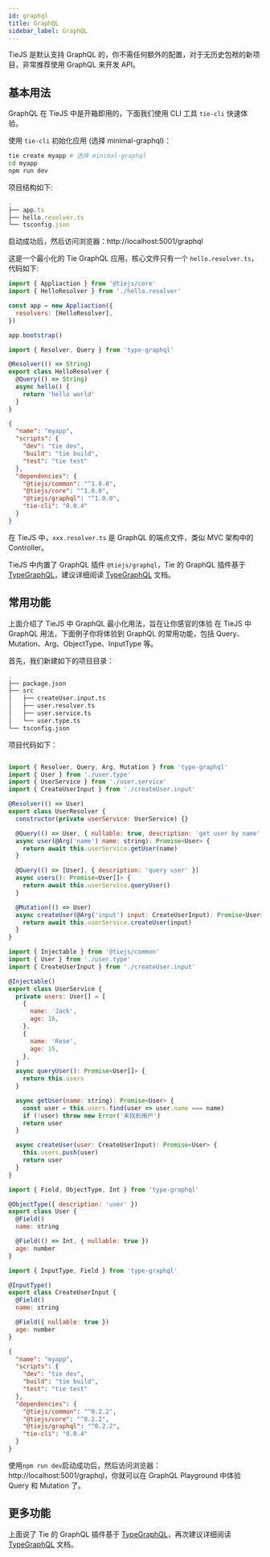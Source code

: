 ```yaml
---
id: graphql
title: GraphQL
sidebar_label: GraphQL
---
```


TieJS 是默认支持 GraphQL 的，你不需任何额外的配置，对于无历史包袱的新项目，非常推荐使用 GraphQL 来开发 API。

## 基本用法

GraphQL 在 TieJS 中是开箱即用的，下面我们使用 CLI 工具 `tie-cli` 快速体验。

使用 `tie-cli` 初始化应用 (选择 minimal-graphql)：

```bash
tie create myapp # 选择 minimal-graphql
cd myapp
npm run dev
```

项目结构如下:

```js
.
├── app.ts
├── hello.resolver.ts
└── tsconfig.json
```

启动成功后，然后访问浏览器：http://localhost:5001/graphql

这是一个最小化的 Tie GraphQL 应用，核心文件只有一个 `hello.resolver.ts`，代码如下:

<!--DOCUSAURUS_CODE_TABS-->

<!--app.ts-->

```js
import { Appliaction } from '@tiejs/core'
import { HelloResolver } from './hello.resolver'

const app = new Appliaction({
  resolvers: [HelloResolver],
})

app.bootstrap()
```

<!--hello.resolver.ts-->

```js
import { Resolver, Query } from 'type-graphql'

@Resolver(() => String)
export class HelloResolver {
  @Query(() => String)
  async hello() {
    return 'hello world'
  }
}
```

<!--package.json-->

```json
{
  "name": "myapp",
  "scripts": {
    "dev": "tie dev",
    "build": "tie build",
    "test": "tie test"
  },
  "dependencies": {
    "@tiejs/common": "^1.0.0",
    "@tiejs/core": "^1.0.0",
    "@tiejs/graphql": "^1.0.0",
    "tie-cli": "0.0.4"
  }
}
```

<!--END_DOCUSAURUS_CODE_TABS-->

在 TieJS 中，`xxx.resolver.ts` 是 GraphQL 的端点文件，类似 MVC 架构中的 Controller。

TieJS 中内置了 GraphQL 插件 `@tiejs/graphql`，Tie 的 GraphQL 插件基于 [TypeGraphQL](https://github.com/MichalLytek/type-graphql)，建议详细阅读 [TypeGraphQL](https://github.com/MichalLytek/type-graphql) 文档。

## 常用功能

上面介绍了 TieJS 中 GraphQL 最小化用法，旨在让你感官的体验 在 TieJS 中 GraphQL 用法，下面例子你将体验到 GraphQL 的常用功能，包括 Query、Mutation、Arg、ObjectType、InputType 等。

首先，我们新建如下的项目目录：

```bash
.
├── package.json
├── src
│   ├── createUser.input.ts
│   ├── user.resolver.ts
│   ├── user.service.ts
│   └── user.type.ts
└── tsconfig.json
```

项目代码如下：

<!--DOCUSAURUS_CODE_TABS-->
<!--user.resolver.ts-->

```js

import { Resolver, Query, Arg, Mutation } from 'type-graphql'
import { User } from './user.type'
import { UserService } from './user.service'
import { CreateUserInput } from './createUser.input'

@Resolver(() => User)
export class UserResolver {
  constructor(private userService: UserService) {}

  @Query(() => User, { nullable: true, description: 'get user by name' })
  async user(@Arg('name') name: string): Promise<User> {
    return await this.userService.getUser(name)
  }

  @Query(() => [User], { description: 'query user' })
  async users(): Promise<User[]> {
    return await this.userService.queryUser()
  }

  @Mutation(() => User)
  async createUser(@Arg('input') input: CreateUserInput): Promise<User> {
    return await this.userService.createUser(input)
  }
}

```

<!--user.service.ts-->

```js
import { Injectable } from '@tiejs/common'
import { User } from './user.type'
import { CreateUserInput } from './createUser.input'

@Injectable()
export class UserService {
  private users: User[] = [
    {
      name: 'Jack',
      age: 16,
    },
    {
      name: 'Rose',
      age: 15,
    },
  ]
  async queryUser(): Promise<User[]> {
    return this.users
  }

  async getUser(name: string): Promise<User> {
    const user = this.users.find(user => user.name === name)
    if (!user) throw new Error('未找到用户')
    return user
  }

  async createUser(user: CreateUserInput): Promise<User> {
    this.users.push(user)
    return user
  }
}

```

<!--user.type.ts-->

```js
import { Field, ObjectType, Int } from 'type-graphql'

@ObjectType({ description: 'user' })
export class User {
  @Field()
  name: string

  @Field(() => Int, { nullable: true })
  age: number
}
```

<!--createUser.input.ts-->

```js
import { InputType, Field } from 'type-graphql'

@InputType()
export class CreateUserInput {
  @Field()
  name: string

  @Field({ nullable: true })
  age: number
}
```

<!--package.json-->

```json
{
  "name": "myapp",
  "scripts": {
    "dev": "tie dev",
    "build": "tie build",
    "test": "tie test"
  },
  "dependencies": {
    "@tiejs/common": "^0.2.2",
    "@tiejs/core": "^0.2.2",
    "@tiejs/graphql": "^0.2.2",
    "tie-cli": "0.0.4"
  }
}
```

<!--END_DOCUSAURUS_CODE_TABS-->

使用`npm run dev`启动成功后，然后访问浏览器：http://localhost:5001/graphql，你就可以在 GraphQL Playground 中体验 Query 和 Mutation 了。

## 更多功能

上面说了 Tie 的 GraphQL 插件基于 [TypeGraphQL](https://github.com/MichalLytek/type-graphql)，再次建议详细阅读 [TypeGraphQL](https://github.com/MichalLytek/type-graphql) 文档。
